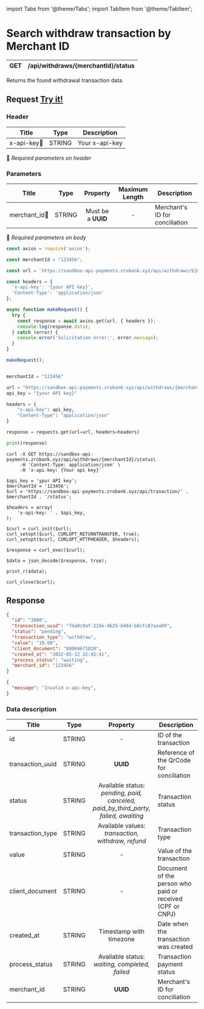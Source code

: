 import Tabs from '@theme/Tabs';
import TabItem from '@theme/TabItem';

# Search withdraw transaction by Merchant ID


| GET       | /api/withdraws/{merchantId}/status       |
| --------- | ---------------------------------------- |

Returns the found withdrawal transaction data.


## Request <a href="https://sandbox-api-payments.zrobank.xyz/api/documentation" class="try-btn">Try it!</a>


### Header
| Title                                | Type       | Description    |
| ------------------------------------ | :---------:|--------------- |
| x-api-key:small_orange_diamond:      | STRING     | Your x-api-key |
:small_orange_diamond: *Required parameters on header*


### Parameters
| Title                              | Type                 | Property          |Maximum Length | Description                                                |
| ---------------------------------- | :-------------------:|:-----------------:|:------------: | ---------------------------------------------------------- |
| merchant_id:small_orange_diamond:  | STRING               |Must be a **UUID** | -             | Merchant's ID for conciliation                             |
:small_orange_diamond: *Required parameters on body*

<Tabs>
<TabItem value="js" label="NodeJS">

```js title=Axios
const axios = require('axios');

const merchantId = "123456";

const url = `https://sandbox-api-payments.zrobank.xyz/api/withdraws/${merchantId}/status`;

const headers = {
  'x-api-key': '{your API key}',
  'Content-Type': 'application/json'
};

async function makeRequest() {
  try {
    const response = await axios.get(url, { headers });
    console.log(response.data);
  } catch (error) {
    console.error('Solicitation error:', error.message);
  }
}

makeRequest();
```
</TabItem>
<TabItem value="py" label="Python">

```python title=Requests

merchantId = "123456"

url = "https://sandbox-api-payments.zrobank.xyz/api/withdraws/{merchantId}/status"
api_key = "{your API key}"

headers = {
    "x-api-key": api_key,
    "Content-Type": "application/json"
}

response = requests.get(url=url, headers=headers)

print(response)
```
</TabItem>
<TabItem value="shell" label="Shell">

```shell title=CURL
curl -X GET https://sandbox-api-payments.zrobank.xyz/api/withdraws/{merchantId}/status\
     -H 'Content-Type: application/json' \
     -H 'x-api-key: {Your api key}'
```
</TabItem>
<TabItem value="php" label="PHP">

```shell title=CURL
$api_key = 'ypur API key';
$merchantId = '123456';
$url = 'https://sandbox-api-payments.zrobank.xyz/api/trasaction/' . $merchantId . '/status';

$headers = array(
    'x-api-key: ' . $api_key,
);

$curl = curl_init($url);
curl_setopt($curl, CURLOPT_RETURNTRANSFER, true);
curl_setopt($curl, CURLOPT_HTTPHEADER, $headers);

$response = curl_exec($curl);

$data = json_decode($response, true);

print_r($data);

curl_close($curl);
```
</TabItem>
</Tabs>

## Response

<Tabs>
<TabItem value="201" label="201">

```json  title=/api/trasactions
{
  "id": "3000",
  "transaction_uuid": "7da0c9af-215e-4625-b484-b8cfc87aaa09",
  "status": "pending",
  "transaction_type": "withdraw",
  "value": "10.00",
  "client_document": "80064671020",
  "created_at": "2022-05-12 22:42:41",
  "process_status": "waiting",
  "merchant_id": "123456"
}
```
</TabItem>
<TabItem value="401" label="401">

```json  title=/api/trasactions
{
  "message": "Invalid x-api-key",
}
```
</TabItem>
</Tabs>

### Data description

| Title             | Type  | Property                                                                                |Description                                                 |
| ------------------|-------|:--------------------------------------------------------------------------------------: | ---------------------------------------------------------- |
| id                | STRING| -                                                                                       | ID of the transaction                                      |
| transaction_uuid  | STRING| **UUID**                                                                                | Reference of the QrCode for conciliation                   |
| status            | STRING| Available status:<br/> *pending, paid, canceled, paid_by_third_party, failed, awaiting* | Transaction status                                         |
| transaction_type  | STRING| Available values: <br/> *transaction, withdraw, refund*                                  | Transaction type                                           |
| value             | STRING| -                                                                                       |  Value of the transaction                                  |
| client_document   | STRING| -                                                                                       |  Document of the person who paid or received (CPF or CNPJ) |
| created_at        | STRING| Timestamp with timezone                                                                 |  Date when the transaction was created                     |
| process_status    | STRING| Available status: <br/> *waiting, completed, failed*                                    |  Transaction payment status                                |
| merchant_id       | STRING| **UUID**                                                                                |  Merchant's ID for conciliation                            |